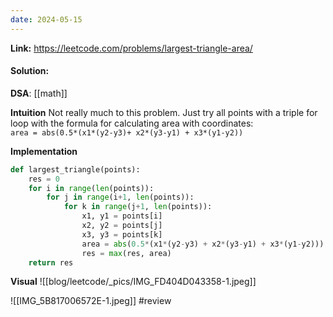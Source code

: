 ```yaml
---
date: 2024-05-15
---
```

**Link:** https://leetcode.com/problems/largest-triangle-area/
#### Solution:

**DSA**: [[math]]

**Intuition**
Not really much to this problem. Just try all points with a triple for loop with the formula for calculating area with coordinates:  
`area = abs(0.5*(x1*(y2-y3)+ x2*(y3-y1) + x3*(y1-y2))`

**Implementation**
```python
def largest_triangle(points):
	res = 0
	for i in range(len(points)):
		for j in range(i+1, len(points)):
			for k in range(j+1, len(points)):
				x1, y1 = points[i]
				x2, y2 = points[j]
				x3, y3 = points[k]
				area = abs(0.5*(x1*(y2-y3) + x2*(y3-y1) + x3*(y1-y2)))
				res = max(res, area)
	return res
```

**Visual** 
![[blog/leetcode/_pics/IMG_FD404D043358-1.jpeg]]

![[IMG_5B817006572E-1.jpeg]]
#review 


